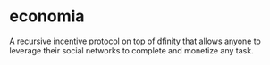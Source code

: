 # economia
A recursive incentive protocol on top of dfinity that allows anyone to leverage their social networks to complete and monetize any task.
